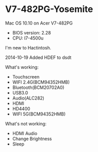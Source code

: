 V7-482PG-Yosemite
=================

Mac OS 10.10 on Acer V7-482PG
+ BIOS version: 2.28
+ CPU: I7-4500u

I'm new to Hactintosh.


2014-10-19  Added HDEF to dsdt
            

What's working:
 +   Touchscreen
 +   WIFI 2.4G(BCM94352HMB)
 +   Bluetooth(BCM20702A0)
 +   USB3.0
 +   Audio(ALC282)
 +   HDMI
 +   HD4400
 +   WIFI 5G(BCM94352HMB)
    
    
    
What's not working:
+    HDMI Audio
+    Change Brightness
+    Sleep




  
    
    
